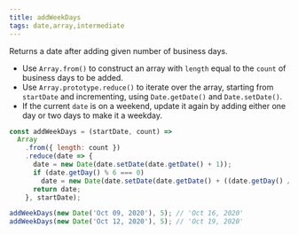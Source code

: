 ```yaml
---
title: addWeekDays
tags: date,array,intermediate
---
```


Returns a date after adding given number of business days.

- Use `Array.from()` to construct an array with `length` equal to the `count` of business days to be added.
- Use `Array.prototype.reduce()` to iterate over the array, starting from `startDate` and incrementing, using `Date.getDate()` and `Date.setDate()`.
- If the current `date` is on a weekend, update it again by adding either one day or two days to make it a weekday.

```js
const addWeekDays = (startDate, count) => 
  Array
    .from({ length: count })
    .reduce(date => {
      date = new Date(date.setDate(date.getDate() + 1));
      if (date.getDay() % 6 === 0)
        date = new Date(date.setDate(date.getDate() + ((date.getDay() / 6) + 1)));
      return date;
    }, startDate);
```

```js
addWeekDays(new Date('Oct 09, 2020'), 5); // 'Oct 16, 2020'
addWeekDays(new Date('Oct 12, 2020'), 5); // 'Oct 19, 2020'
```
